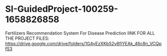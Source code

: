 # SI-GuidedProject-100259-1658826858
Fertilizers Recommendation System For Disease Prediction
lINK FOR ALL THE PROJECT FILES: https://drive.google.com/drive/folders/1G4yEzXKb52y8fiYEAk_46c8n_VCQpfS3


